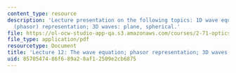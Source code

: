 ```yaml
---
content_type: resource
description: 'Lecture presentation on the following topics: 1D wave equation; complex
  (phasor) representation; 3D waves: plane, spherical.'
file: https://ol-ocw-studio-app-qa.s3.amazonaws.com/courses/2-71-optics-spring-2009/8570547486f689a28af12509e2cb6875_MIT2_71S09_lec12.pdf
file_type: application/pdf
resourcetype: Document
title: 'Lecture 12: The wave equation; phasor representation; 3D waves'
uid: 85705474-86f6-89a2-8af1-2509e2cb6875
---
```

